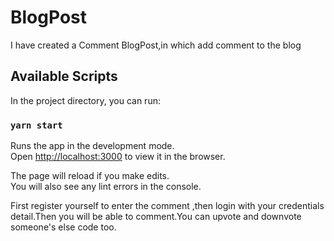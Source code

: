# BlogPost

I have created a Comment BlogPost,in which add comment to the blog

## Available Scripts

In the project directory, you can run:

### `yarn start`

Runs the app in the development mode.<br />
Open [http://localhost:3000](http://localhost:3000) to view it in the browser.

The page will reload if you make edits.<br />
You will also see any lint errors in the console.

First register yourself to enter the comment ,then login with your credentials detail.Then you will be able to comment.You can
upvote and downvote someone's else code too.

